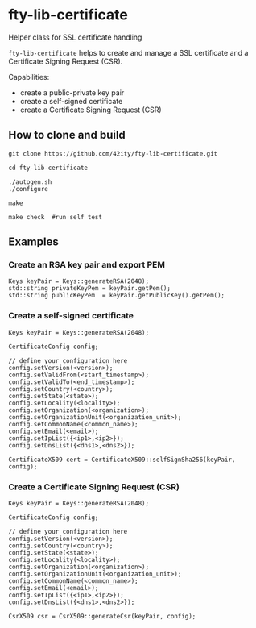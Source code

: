 # fty-lib-certificate

Helper class for SSL certificate handling

`fty-lib-certificate` helps to create and manage a SSL certificate and a Certificate Signing Request (CSR).

Capabilities:
- create a public-private key pair
- create a self-signed certificate
- create a Certificate Signing Request (CSR)

## How to clone and build
```
git clone https://github.com/42ity/fty-lib-certificate.git

cd fty-lib-certificate

./autogen.sh
./configure

make

make check  #run self test
```

## Examples

### Create an RSA key pair and export PEM
```
Keys keyPair = Keys::generateRSA(2048);
std::string privateKeyPem = keyPair.getPem();
std::string publicKeyPem  = keyPair.getPublicKey().getPem();
```

### Create a self-signed certificate
```
Keys keyPair = Keys::generateRSA(2048);

CertificateConfig config;

// define your configuration here
config.setVersion(<version>);
config.setValidFrom(<start_timestamp>);
config.setValidTo(<end_timestamp>);
config.setCountry(<country>);
config.setState(<state>);
config.setLocality(<locality>);
config.setOrganization(<organization>);
config.setOrganizationUnit(<organization_unit>);
config.setCommonName(<common_name>);
config.setEmail(<email>);
config.setIpList({<ip1>,<ip2>});
config.setDnsList({<dns1>,<dns2>});

CertificateX509 cert = CertificateX509::selfSignSha256(keyPair, config);
```

### Create a Certificate Signing Request (CSR)
```
Keys keyPair = Keys::generateRSA(2048);

CertificateConfig config;

// define your configuration here
config.setVersion(<version>);
config.setCountry(<country>);
config.setState(<state>);
config.setLocality(<locality>);
config.setOrganization(<organization>);
config.setOrganizationUnit(<organization_unit>);
config.setCommonName(<common_name>);
config.setEmail(<email>);
config.setIpList({<ip1>,<ip2>});
config.setDnsList({<dns1>,<dns2>});

CsrX509 csr = CsrX509::generateCsr(keyPair, config);
```